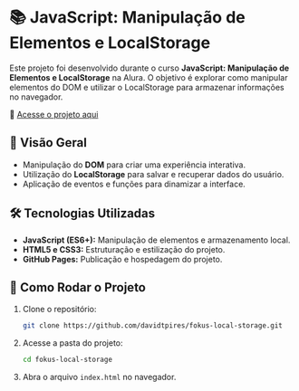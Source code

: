 # 📚 JavaScript: Manipulação de Elementos e LocalStorage

Este projeto foi desenvolvido durante o curso **JavaScript: Manipulação de Elementos e LocalStorage** na Alura. O objetivo é explorar como manipular elementos do DOM e utilizar o LocalStorage para armazenar informações no navegador.

🔗 [Acesse o projeto aqui](https://davidtpires.github.io/fokus-local-storage/)

## 📌 Visão Geral

- Manipulação do **DOM** para criar uma experiência interativa.
- Utilização do **LocalStorage** para salvar e recuperar dados do usuário.
- Aplicação de eventos e funções para dinamizar a interface.

## 🛠️ Tecnologias Utilizadas

- **JavaScript (ES6+):** Manipulação de elementos e armazenamento local.
- **HTML5 e CSS3:** Estruturação e estilização do projeto.
- **GitHub Pages:** Publicação e hospedagem do projeto.

## 🚀 Como Rodar o Projeto

1. Clone o repositório:
   ```bash
   git clone https://github.com/davidtpires/fokus-local-storage.git
   ```
2. Acesse a pasta do projeto:
   ```bash
   cd fokus-local-storage
   ```
3. Abra o arquivo `index.html` no navegador.
